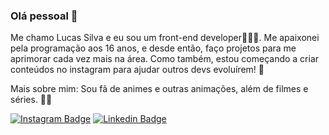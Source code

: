 ### Olá pessoal 👋

Me chamo Lucas Silva e eu sou um front-end developer👨🏻‍💻. Me apaixonei pela programação aos 16 anos, e desde então, faço projetos para me aprimorar cada vez mais na área. Como também,  estou começando a criar conteúdos no instagram para ajudar outros devs evoluírem! 🚀

Mais sobre mim: Sou fã de animes e outras animações, além de filmes e séries. 🍿🎥

[![Instagram Badge](https://img.shields.io/badge/-@programadorlucas-8B008B?style=flat-square&labelColor=8B008B&logo=instagram&logoColor=white&link=https://twitter.com/sakshamtaneja00)](https://www.instagram.com/programadorlucas/) [![Linkedin Badge](https://img.shields.io/badge/-lucassilva21-blue?style=flat-square&logo=Linkedin&logoColor=white&link=https://www.linkedin.com/in/lucassilva21/)](https://www.linkedin.com/in/lucassilva21/)
